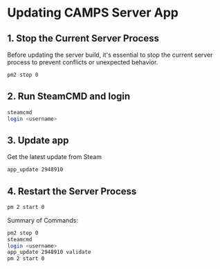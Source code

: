 # Updating CAMPS Server App

## 1. Stop the Current Server Process
Before updating the server build, it's essential to stop the current server process to prevent conflicts or unexpected behavior.
```bash
pm2 stop 0
```

## 2. Run SteamCMD and login
```bash
steamcmd
login <username>
```

## 3. Update app
Get the latest update from Steam
```bash
app_update 2948910
```

## 4. Restart the Server Process
```bash
pm 2 start 0
```

Summary of Commands:
```bash
pm2 stop 0
steamcmd
login <username>
app_update 2948910 validate
pm 2 start 0
```

